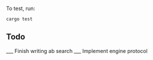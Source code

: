 To test, run:

```cargo test```


## Todo

___ Finish writing ab search
___ Implement engine protocol

